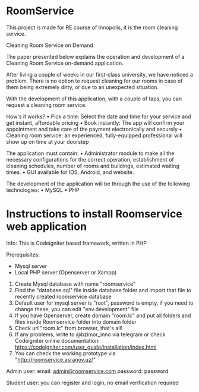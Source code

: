# RoomService
This project is made for RE course of Innopolis, it is the room cleaning service.


Cleaning Room Service on Demand

The paper presented below explains the operation and development of a Cleaning Room Service on-demand application.

After living a couple of weeks in our first-class university, we have noticed a problem. There is no option to request cleaning for our rooms in case of them being extremely dirty, or due to an unexpected situation.

With the development of this application, with a couple of taps, you can request a cleaning room service.

How's it works?
    • Pick a time: Select the date and time for your service and get instant, affordable pricing 
    • Book instantly: The app will confirm your appointment and take care of the payment electronically and securely 
    • Cleaning room service: an experienced, fully-equipped professional will show up on time at your doorstep

The application must contain:
    • Administrator module to make all the necessary configurations for the correct operation, establishment of cleaning schedules, number of rooms and buildings, estimated waiting times. 
    • GUI available for IOS, Android, and website.

The development of the application will be through the use of the following technologies:
    • MySQL
    • PHP
 
 
# Instructions to install Roomservice web application

Info:
This is Codeigniter based framework, written in PHP

Prerequisites:
- Mysql server
- Local PHP server (Openserver or Xampp)

1. Create Mysql database with name "roomservice"
2. Find the "database.sql" file inside database folder and import that file to recently created roomservice database
3. Default user for mysql server is "root", password is empty, if you need to change these, you can edit "env.development" file
4. If you have Openserver, create domain "room.lc" and put all folders and files inside Roomservice folder into domain folder
5. Check url "room.lc" from browser, that's all!
6. If any problems, write to @bzimor_inno via telegram or check Codeigniter online documentation: https://codeigniter.com/user_guide/installation/index.html
7. You can check the working prototype via "http://roomservice.asranov.uz/"

Admin user:
email: admin@roomservice.com
password: password

Student user:
you can register and login, no email verification required


